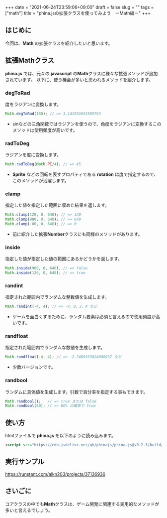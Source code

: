 +++
date = "2021-06-24T23:59:06+09:00"
draft = false
slug = ""
tags = ["math"]
title = "phina.jsの拡張クラスを使ってみよう　ーMath編ー"
+++

## はじめに
今回は、**Math** の拡張クラスを紹介したいと思います。

## 拡張Mathクラス
**phina.js** では、元々の **javascript** の**Math**クラスに様々な拡張メソッドが追加されています。
以下に、使う機会が多いと思われるメソッドを紹介します。

### degToRad
度をラジアンに変換します。

```js
Math.degToRad(180); // => 3.141592653589793
```

* sinなどの三角関数ではラジアンを使うので、角度をラジアンに変換するこのメソッドは使用頻度が高いです。

### radToDeg
ラジアンを度に変換します。

```js
Math.radToDeg(Math.PI/4); // => 45
```

* **Sprite** などの回転を表すプロパティである **rotation** は度で指定するので、このメソッドが活躍します。

### clamp
指定した値を指定した範囲に収めた結果を返します。

```js
Math.clamp(120, 0, 640); // => 120
Math.clamp(980, 0, 640); // => 640
Math.clamp(-80, 0, 640); // => 0
```

* 前に紹介した拡張**Number**クラスにも同様のメソッドがあります。

### inside
指定した値が指定した値の範囲にあるかどうかを返します。

```js
Math.inside(980, 0, 640); // => false
Math.inside(120, 0, 640); // => true
```

### randint
指定された範囲内でランダムな整数値を生成します。

```js
Math.randint(-4, 4); // => -4、0、3、4 など
```

* ゲームを面白くするために、ランダム要素は必須と言えるので使用頻度が高いです。

### randfloat
指定された範囲内でランダムな数値を生成します。

```js
Math.randfloat(-4, 4); // => -2.7489193824000937 など
```

* 少数バージョンです。

### randbool
ランダムに真偽値を生成します。引数で百分率を指定する事もできます。

```js
Math.randbool();   // => true または false
Math.randbool(80); // => 80% の確率で true
```

## 使い方
htmlファイルで **phina.js** を以下のように読み込みます。

```html
<script src="https://cdn.jsdelivr.net/gh/phinajs/phina.js@v0.2.3/build/phina.js"></script>
```

## 実行サンプル
https://runstant.com/alkn203/projects/37136936

## さいごに
コアクラスの中でも**Math**クラスは、ゲーム開発に関連する実用的なメソッドが多いと言えるでしょう。